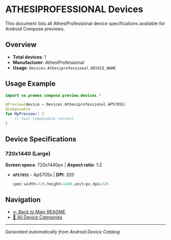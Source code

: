 # ATHESIPROFESSIONAL Devices

This document lists all AthesiProfessional device specifications available for Android Compose previews.

## Overview

- **Total devices**: 1
- **Manufacturer**: AthesiProfessional
- **Usage**: `Devices.Athesiprofessional.DEVICE_NAME`

## Usage Example

```kotlin
import se.premex.compose.preview.devices.*

@Preview(device = Devices.Athesiprofessional.AP5705S)
@Composable
fun MyPreview() {
    // Your composable content
}
```

## Device Specifications

### 720x1440 (Large)

**Screen specs**: 720x1440px | **Aspect ratio**: 1:2

- **`AP5705S`** - Ap5705s | **DPI**: 320
  ```kotlin
  spec:width=720,height=1440,unit=px,dpi=320
  ```

## Navigation

- [← Back to Main README](../../README.md)
- [📱 All Device Categories](../README.md)

---
*Generated automatically from Android Device Catalog*
